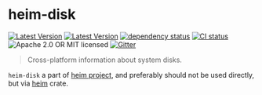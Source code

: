 # heim-disk

[![Latest Version](https://img.shields.io/crates/v/heim-disk.svg)](https://crates.io/crates/heim-disk)
[![Latest Version](https://docs.rs/heim-disk/badge.svg)](https://docs.rs/heim-disk)
[![dependency status](https://deps.rs/crate/heim-disk/0.0.9/status.svg)](https://deps.rs/crate/heim-disk/0.0.9)
[![CI status](https://github.com/heim-rs/heim/workflows/Continuous%20integration/badge.svg)](https://github.com/heim-rs/heim/actions?workflow=Continuous+integration)
![Apache 2.0 OR MIT licensed](https://img.shields.io/badge/license-Apache2.0%2FMIT-blue.svg)
[![Gitter](https://badges.gitter.im/heim-rs/heim.svg)](https://gitter.im/heim-rs/heim)

> Cross-platform information about system disks.

`heim-disk` a part of [heim project](https://github.com/heim-rs),
and preferably should not be used directly,
but via [heim](https://crates.io/crates/heim) crate.
